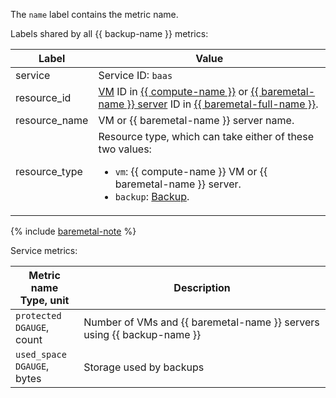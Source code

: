 The `name` label contains the metric name.

Labels shared by all {{ backup-name }} metrics:

Label | Value
----|----
service | Service ID: `baas`
resource_id | [VM](../../../compute/concepts/vm.md) ID in [{{ compute-name }}](../../../compute/) or [{{ baremetal-name }} server](../../../baremetal/concepts/servers.md) ID in [{{ baremetal-full-name }}](../../../baremetal/).
resource_name | VM or {{ baremetal-name }} server name.
resource_type | Resource type, which can take either of these two values:<br/><ul><li>`vm`: {{ compute-name }} VM or {{ baremetal-name }} server.</li><li>`backup`: [Backup](../../../backup/concepts/backup.md).</li>

{% include [baremetal-note](../../../_includes/backup/baremetal-note.md) %}

Service metrics:

Metric name<br/>Type, unit | Description
--- | ---
`protected`<br/>`DGAUGE`, count | Number of VMs and {{ baremetal-name }} servers using {{ backup-name }}
`used_space`<br/>`DGAUGE`, bytes | Storage used by backups